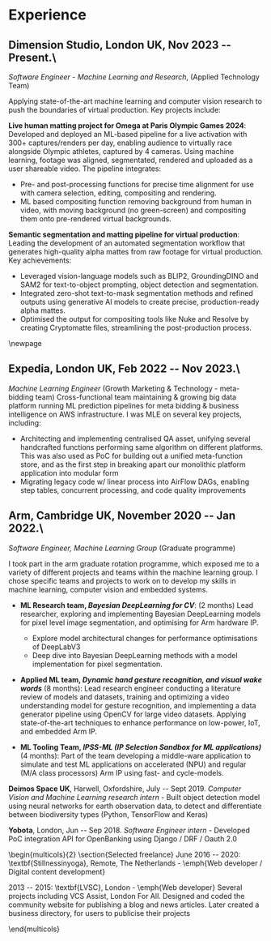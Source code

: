 # Experience

## Dimension Studio, London UK, Nov 2023 -- Present.\
*Software Engineer - Machine Learning and Research*, (Applied Technology Team)

Applying state-of-the-art machine learning and computer vision research to push the boundaries of virtual production. Key projects include:

__Live human matting project for Omega at Paris Olympic Games 2024__: Developed and deployed an ML-based pipeline for a live activation with 300+ captures/renders per day, enabling audience to virtually race alongside Olympic athletes, captured by 4 cameras. Using machine learning, footage was aligned, segmentated, rendered and uploaded as a user shareable video. The pipeline integrates:

- Pre- and post-processing functions for precise time alignment for use with camera selection, editing, compositing and rendering.
- ML based compositing function removing background from human in video, with moving background (no green-screen) and compositing them onto pre-rendered virtual backgrounds.

__Semantic segmentation and matting pipeline for virtual production__: Leading the development of an automated segmentation workflow that generates high-quality alpha mattes from raw footage for virtual production. Key achievements:

- Leveraged vision-language models such as BLIP2, GroundingDINO and SAM2 for text-to-object prompting, object detection and segmentation.
- Integrated zero-shot text-to-mask segmentation methods and refined outputs using generative AI models to create precise, production-ready alpha mattes.
- Optimised the output for compositing tools like Nuke and Resolve by creating Cryptomatte files, streamlining the post-production process.

\newpage

## **Expedia**, London UK, Feb 2022 -- Nov 2023.\
*Machine Learning Engineer* (Growth Marketing & Technology - meta-bidding team) Cross-functional team maintaining & growing big data platform running ML prediction pipelines for meta bidding & business intelligence on AWS infrastructure. I was MLE on several key projects, including:

- Architecting and implementing centralised QA asset, unifying several handcrafted functions performing same algorithm on different platforms.  This was also used as PoC for building out a unified meta-function store, and as the first step in breaking apart our monolithic platform application into modular form
- Migrating legacy code w/ linear process into AirFlow DAGs, enabling step tables, concurrent processing, and code quality improvements

## **Arm**, Cambridge UK, November 2020 -- Jan 2022.\
*Software Engineer, Machine Learning Group* (Graduate programme)

I took part in the arm graduate rotation programme, which exposed me to a variety of different projects and teams within the machine learning group. I chose specific teams and projects to work on to develop my skills in machine learning, computer vision and embedded systems.

- __ML Research team, *Bayesian DeepLearning for CV*__: (2 months) Lead researcher, exploring and implementing Bayesian DeepLearning models for pixel level image segmentation, and optimising for Arm hardware IP.

  - Explore model architectural changes for performance optimisations of DeepLabV3
  - Deep dive into Bayesian DeepLearning methods with a model implementation for pixel segmentation.

- __Applied ML team, *Dynamic hand gesture recognition, and visual wake words*__ (8 months): 
Lead research engineer conducting a literature review of models and datasets, training and optimizing a video understanding model for gesture recognition, and implementing a data generator pipeline using OpenCV for large video datasets. Applying state-of-the-art techniques to enhance performance on low-power, IoT, and embedded Arm IP.

- __ML Tooling Team, *IPSS-ML (IP Selection Sandbox for ML applications)*__ (4 months): Part of the team developing a middle-ware application to simulate and test ML applications on accelerated (NPU) and regular (M/A class processors) Arm IP using fast- and cycle-models.

**Deimos Space UK**, Harwell, Oxfordshire, July -- Sept 2019.  *Computer Vision and Machine Learning research intern* - Built object detection model using neural networks for earth observation data, to detect and differentiate between biodiversity types (Python, TensorFlow and Keras)


**Yobota**, London, Jun -- Sep 2018. *Software Engineer intern* - Developed PoC integration API for OpenBanking using Django / DRF / Oauth 2.0

\begin{multicols}{2}
\section{Selected freelance}
June 2016 -- 2020: \textbf{Stillnessinyoga}, Remote, The Netherlands - \emph{Web developer / Digital content development}

2013 -- 2015: \textbf{LVSC}, London - \emph{Web developer} Several projects including VCS Assist, London For All. Designed and coded the community website for publishing a blog and news articles. Later created a business directory, for users to publicise their projects

\end{multicols}
